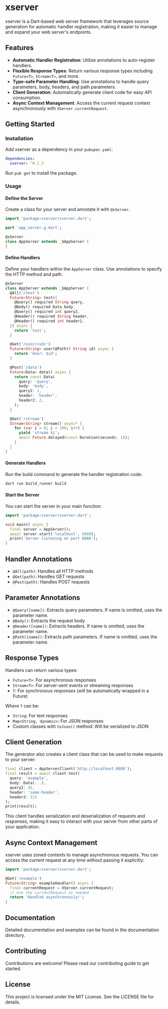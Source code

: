 # xserver

xserver is a Dart-based web server framework that leverages source generation for automatic handler registration, making it easier to manage and expand your web server's endpoints.

## Features

- **Automatic Handler Registration**: Utilize annotations to auto-register handlers.
- **Flexible Response Types**: Return various response types including `Future<T>`, `Stream<T>`, and more.
- **Type-safe Parameter Handling**: Use annotations to handle query parameters, body, headers, and path parameters.
- **Client Generation**: Automatically generate client code for easy API consumption.
- **Async Context Management**: Access the current request context asynchronously with `XServer.currentRequest`.

## Getting Started

### Installation

Add xserver as a dependency in your `pubspec.yaml`:

```yaml
dependencies:
  xserver: ^0.1.3
```

Run `pub get` to install the package.

### Usage

#### Define the Server

Create a class for your server and annotate it with `@xServer`.

```dart
import 'package:xserver/xserver.dart';

part 'app_server.g.dart';

@xServer
class AppServer extends _$AppServer {
}
```

#### Define Handlers

Define your handlers within the `AppServer` class. Use annotations to specify the HTTP method and path.

```dart
@xServer
class AppServer extends _$AppServer {
  @All('/test')
  Future<String> test({
    @Query() required String query,
    @Body() required Data body,
    @Query() required int query2,
    @Header() required String header,
    @Header() required int header2,
  }) async {
    return 'test';
  }

  @Get('/user/<id>')
  Future<String> user(@Path() String id) async {
    return 'User: $id';
  }

  @Post('/data')
  Future<Data> data() async {
    return const Data(
      query: 'query',
      body: 'body',
      query2: 1,
      header: 'header',
      header2: 2,
    );
  }

  @Get('/stream')
  Stream<String> stream() async* {
    for (var i = 0; i < 100; i++) {
      yield 'stream $i';
      await Future.delayed(const Duration(seconds: 1));
    }
  }
}
```

#### Generate Handlers

Run the build command to generate the handler registration code:

```bash
dart run build_runner build
```

#### Start the Server

You can start the server in your main function:

```dart
import 'package:xserver/xserver.dart';

void main() async {
  final server = AppServer();
  await server.start('localhost', 8080);
  print('Server listening on port 8080');
}
```

## Handler Annotations

- `@All(path)`: Handles all HTTP methods
- `@Get(path)`: Handles GET requests
- `@Post(path)`: Handles POST requests

## Parameter Annotations

- `@Query([name])`: Extracts query parameters. If name is omitted, uses the parameter name.
- `@Body()`: Extracts the request body
- `@Header([name])`: Extracts headers. If name is omitted, uses the parameter name.
- `@Path([name])`: Extracts path parameters. If name is omitted, uses the parameter name.

## Response Types

Handlers can return various types:

- `Future<T>`: For asynchronous responses
- `Stream<T>`: For server-sent events or streaming responses
- `T`: For synchronous responses (will be automatically wrapped in a Future)

Where `T` can be:

- `String`: For text responses
- `Map<String, dynamic>`: For JSON responses
- Custom classes with `toJson()` method: Will be serialized to JSON

## Client Generation

The generator also creates a client class that can be used to make requests to your server:

```dart
final client = AppServerClient('http://localhost:8080');
final result = await client.test(
  query: 'example',
  body: Data(...),
  query2: 42,
  header: 'some-header',
  header2: 123
);
print(result);
```

This client handles serialization and deserialization of requests and responses, making it easy to interact with your server from other parts of your application.

## Async Context Management

xserver uses zoned contexts to manage asynchronous requests. You can access the current request at any time without passing it explicitly:

```dart
import 'package:xserver/xserver.dart';

@Get('/example')
Future<String> exampleHandler() async {
  final currentRequest = XServer.currentRequest;
  // Use the currentRequest as needed
  return 'Handled asynchronously!';
}
```

## Documentation

Detailed documentation and examples can be found in the documentation directory.

## Contributing

Contributions are welcome! Please read our contributing guide to get started.

## License

This project is licensed under the MIT License. See the LICENSE file for details.